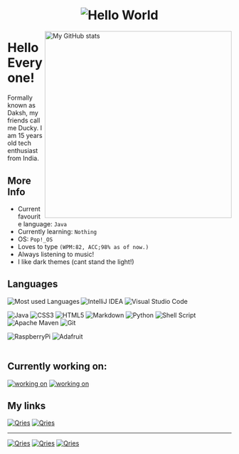 <h1 align=center><img src="https://readme-typing-svg.herokuapp.com/?font=jetbrains+mono&color=000097&size=22&center=true&vCenter=true&lines=echo%20%27Hello%20World!%27;This%20is%20Ducky's%20GitHub!;Linux%2C+Bash%2C+Python;Java%2C+Golang%2C+MD;;" alt="Hello World"></h1>

<img src="https://github-readme-stats.vercel.app/api?username=TheDucky&show_icons=true&theme=nord" alt="My GitHub stats" width=420px align=right>

# Hello Everyone!

Formally known as Daksh, my friends call me Ducky. I am 15 years old tech enthusiast from India.

## More Info
* Current favourite language: `Java`
* Currently learning: `Nothing`
* OS: `Pop!_OS`
* Loves to type `(WPM:82, ACC;98% as of now.)`
* Always listening to music!
* I like dark themes (cant stand the light!)

## Languages 

<img src="https://github-readme-stats.vercel.app/api/top-langs/?username=TheDucky&layout=compact&theme=nord&langs_count=6&hide=html,css,markdown" alt="Most used Languages" align="left">

![IntelliJ IDEA](https://img.shields.io/badge/IntelliJIDEA-000000.svg?style=for-the-badge&logo=intellij-idea&logoColor=white)
![Visual Studio Code](https://img.shields.io/badge/Visual%20Studio%20Code-0078d7.svg?style=for-the-badge&logo=visual-studio-code&logoColor=white)

![Java](https://img.shields.io/badge/java-%23ED8B00.svg?style=for-the-badge&logo=java&logoColor=white)
![CSS3](https://img.shields.io/badge/css3-%231572B6.svg?style=for-the-badge&logo=css3&logoColor=white)
![HTML5](https://img.shields.io/badge/html5-%23E34F26.svg?style=for-the-badge&logo=html5&logoColor=white)
![Markdown](https://img.shields.io/badge/markdown-%23000000.svg?style=for-the-badge&logo=markdown&logoColor=white)
![Python](https://img.shields.io/badge/python-3670A0?style=for-the-badge&logo=python&logoColor=ffdd54)
![Shell Script](https://img.shields.io/badge/shell_script-%23121011.svg?style=for-the-badge&logo=gnu-bash&logoColor=white)
![Apache Maven](https://img.shields.io/badge/Apache%20Maven-C71A36?style=for-the-badge&logo=Apache%20Maven&logoColor=white)
![Git](https://img.shields.io/badge/git-%23F05033.svg?style=for-the-badge&logo=git&logoColor=white)

![RaspberryPi](https://img.shields.io/badge/Raspberry%20Pi-A22846?style=for-the-badge&logo=Raspberry%20Pi&logoColor=white)
![Adafruit](https://img.shields.io/badge/adafruit-000000?style=for-the-badge&logo=adafruit&logoColor=white) <br/> <br/> 

## Currently working on:

[![working on](https://github-readme-stats.vercel.app/api/pin/?username=TheDucky&repo=slate-conky-theme&theme=nord)](https://github.com/TheDucky/slate-conky-theme)
[![working on](https://github-readme-stats.vercel.app/api/pin/?username=TheDucky&repo=ICSE-Java-Handbook&theme=nord)](https://github.com/TheDucky/slate-conky-theme)

## My links 

<a href="https://open.spotify.com/user/fnwptjr7y693b5rsh0xcj933r?si=e3d970279f9a4c05" target="_blank">
         <img alt="Qries" src="https://img.shields.io/badge/Spotify-1ED760?&style=for-the-badge&logo=spotify&logoColor=white"></a>
        
<a href="https://www.reddit.com/user/mouZe512" target="_blank">
         <img alt="Qries" src="https://img.shields.io/badge/Reddit-FF4500?style=for-the-badge&logo=reddit&logoColor=white"></a>   

<hr>
         
<a href="https://theducky.github.io/jSnip-API/" target="_blank">
         <img alt="Qries" src="https://img.shields.io/static/v1?label=jSnip-API&message=Check%20it%20Out!&color=orange?style=for-the-badge&logo=appveyor"></a>
         
<a href="https://theducky.github.io/HelloWorld-API/" target="_blank">
         <img alt="Qries" src="https://img.shields.io/static/v1?label=HelloWorld!-API&message=Check%20it%20Out!&color=orange?style=for-the-badge&logo=appveyor"></a>
         
<a href="https://theducky.github.io/Html-Basics/" target="_blank">
         <img alt="Qries" src="https://img.shields.io/static/v1?label=HTML basics&message=Check%20it%20Out!&color=orange?style=for-the-badge&logo=appveyor"></a>
         
